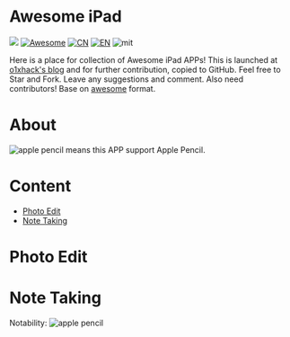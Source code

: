 # Awesome iPad

[![](http://omqdii6dz.bkt.clouddn.com/green-star.svg)](https://github.com/o1xhack/awesome-ipad) [![Awesome](https://cdn.rawgit.com/sindresorhus/awesome/d7305f38d29fed78fa85652e3a63e154dd8e8829/media/badge.svg)](https://github.com/sindresorhus/awesome) [![CN](http://omqdii6dz.bkt.clouddn.com/CN-icon.svg)](README-CN.md) [![EN](http://omqdii6dz.bkt.clouddn.com/EN-icon.svg)](README.md) ![mit](http://omqdii6dz.bkt.clouddn.com/mit-licence.svg)

Here is a place for collection of Awesome iPad APPs! This is launched at [o1xhack's blog](http://o1xhack.com/2017/07/01/ios/awsome-ipad/) and for further contribution, copied to GitHub. Feel free to Star and Fork. Leave any suggestions and comment. Also need contributors! Base on [awesome](https://github.com/sindresorhus/awesome) format.


# About

![apple pencil](http://omqdii6dz.bkt.clouddn.com/apple-pencil-12x12..svg) means this APP support Apple Pencil.


# Content

* [Photo Edit](#photo-edit)
* [Note Taking](#note-taking)


# Photo Edit


# Note Taking

Notability:  ![apple pencil](http://omqdii6dz.bkt.clouddn.com/apple-pencil-12x12..svg)

